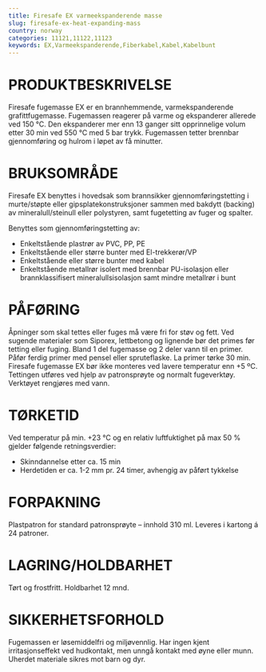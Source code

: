 ```yaml
---
title: Firesafe EX varmeekspanderende masse
slug: firesafe-ex-heat-expanding-mass
country: norway
categories: 11121,11122,11123
keywords: EX,Varmeekspanderende,Fiberkabel,Kabel,Kabelbunt
---
```

# PRODUKTBESKRIVELSE
Firesafe fugemasse EX er en brannhemmende, varmekspanderende grafittfugemasse. Fugemassen reagerer på varme og ekspanderer allerede ved 150 °C. Den ekspanderer mer enn 13 ganger sitt opprinnelige volum etter 30 min ved 550 °C med 5 bar trykk. Fugemassen tetter brennbar gjennomføring og hulrom i løpet av få minutter.

# BRUKSOMRÅDE
Firesafe EX benyttes i hovedsak som brannsikker gjennomføringstetting i murte/støpte eller gipsplatekonstruksjoner sammen med bakdytt (backing) av mineralull/steinull eller polystyren, samt fugetetting av fuger og spalter.

Benyttes som gjennomføringstetting av:
- Enkeltstående plastrør av PVC, PP, PE
- Enkeltstående eller større bunter med El-trekkerør/VP
- Enkeltstående eller større bunter med kabel
- Enkeltstående metallrør isolert med brennbar PU-isolasjon eller brannklassifisert mineralullsisolasjon samt mindre metallrør i bunt

# PÅFØRING
Åpninger som skal tettes eller fuges må være fri for støv og fett. Ved sugende materialer som Siporex, lettbetong og lignende bør det primes før tetting eller fuging. Bland 1 del fugemasse og 2 deler vann til en primer. Påfør ferdig primer med pensel eller spruteflaske. La primer tørke 30 min. Firesafe fugemasse EX bør ikke monteres ved lavere temperatur enn +5 ºC. Tettingen utføres ved hjelp av patronsprøyte og normalt fugeverktøy. Verktøyet rengjøres med vann.

# TØRKETID
Ved temperatur på min. +23 °C og en relativ luftfuktighet på max 50 % gjelder følgende retningsverdier:
- Skinndannelse etter ca. 15 min
- Herdetiden er ca. 1-2 mm pr. 24 timer, avhengig av påført tykkelse

# FORPAKNING
Plastpatron for standard patronsprøyte – innhold 310 ml. Leveres i kartong á 24 patroner.

# LAGRING/HOLDBARHET
Tørt og frostfritt. Holdbarhet 12 mnd.

# SIKKERHETSFORHOLD
Fugemassen er løsemiddelfri og miljøvennlig. Har ingen kjent irritasjonseffekt ved hudkontakt, men unngå kontakt med øyne eller munn. Uherdet materiale sikres mot barn og dyr.
